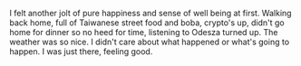 I felt another jolt of pure happiness and sense of well being at first. Walking back home, full of Taiwanese street food and boba, crypto's up, didn't go home for dinner so no heed for time, listening to Odesza turned up. The weather was so nice. I didn't care about what happened or what's going to happen. I was just there, feeling good.
